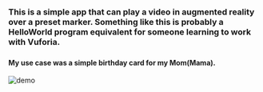 <h3>This is a simple app that can play a video in augmented reality over a preset marker. Something like this is probably a HelloWorld program equivalent for someone learning to work with Vuforia.<h3>


<h4>My use case was a simple birthday card for my Mom(Mama).</h4>

![demo](https://github.com/brandondsz/AR-Video-Player/blob/master/Demo/CardDemo.gif)
